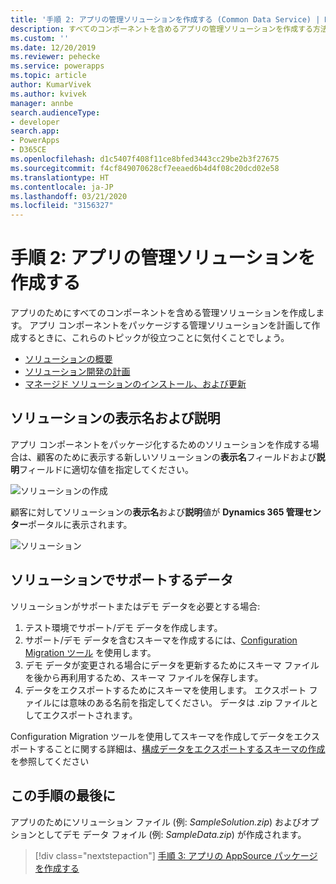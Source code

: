 ```yaml
---
title: '手順 2: アプリの管理ソリューションを作成する (Common Data Service) | Microsoft Docs'
description: すべてのコンポーネントを含めるアプリの管理ソリューションを作成する方法を学習します。 これは Appsource にアプリを公開するために必要です。
ms.custom: ''
ms.date: 12/20/2019
ms.reviewer: pehecke
ms.service: powerapps
ms.topic: article
author: KumarVivek
ms.author: kvivek
manager: annbe
search.audienceType:
- developer
search.app:
- PowerApps
- D365CE
ms.openlocfilehash: d1c5407f408f11ce8bfed3443cc29be2b3f27675
ms.sourcegitcommit: f4cf849070628cf7eeaed6b4d4f08c20dcd02e58
ms.translationtype: HT
ms.contentlocale: ja-JP
ms.lasthandoff: 03/21/2020
ms.locfileid: "3156327"
---
```

# <a name="step-2-create-a-managed-solution-for-your-app"></a>手順 2: アプリの管理ソリューションを作成する

アプリのためにすべてのコンポーネントを含める管理ソリューションを作成します。 アプリ コンポーネントをパッケージする管理ソリューションを計画して作成するときに、これらのトピックが役立つことに気付くことでしょう。
- [ソリューションの概要](introduction-solutions.md)
- [ソリューション開発の計画](/dynamics365/customer-engagement/developer/plan-solution-development) 
- [マネージド ソリューションのインストール、および更新](create-install-update-managed-solution.md)

## <a name="display-name-and-description-of-your-solution"></a>ソリューションの表示名および説明

アプリ コンポーネントをパッケージ化するためのソリューションを作成する場合は、顧客のために表示する新しいソリューションの**表示名**フィールドおよび**説明**フィールドに適切な値を指定してください。

![ソリューションの作成](media/appsource-new-solution.png)

顧客に対してソリューションの**表示名**および**説明**値が **Dynamics 365 管理センター**ポータルに表示されます。

![ソリューション](media/appsource-solution-names.png)

## <a name="supporting-data-for-your-solution"></a>ソリューションでサポートするデータ

ソリューションがサポートまたはデモ データを必要とする場合:
1. テスト環境でサポート/デモ データを作成します。
2. サポート/デモ データを含むスキーマを作成するには、[Configuration Migration ツール](/dynamics365/customer-engagement/admin/manage-configuration-data) を使用します。 
3. デモ データが変更される場合にデータを更新するためにスキーマ ファイルを後から再利用するため、スキーマ ファイルを保存します。
4. データをエクスポートするためにスキーマを使用します。 エクスポート ファイルには意味のある名前を指定してください。 データは .zip ファイルとしてエクスポートされます。

Configuration Migration ツールを使用してスキーマを作成してデータをエクスポートすることに関する詳細は、[構成データをエクスポートするスキーマの作成](/dynamics365/customer-engagement/admin/create-schema-export-configuration-data)を参照してください

## <a name="at-the-end-of-this-step"></a>この手順の最後に

アプリのためにソリューション ファイル (例: *SampleSolution.zip*) およびオプションとしてデモ データ フォイル (例: *SampleData.zip*) が作成されます。


> [!div class="nextstepaction"]
> [手順 3: アプリの AppSource パッケージを作成する](create-package-app-appsource.md) 
  
